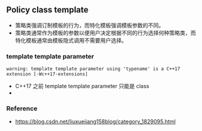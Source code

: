 ## Policy class template

- 策略类强调订制模板的行为，而特化模板强调模板参数的不同。
- 策略类通常作为模板的参数以便用户决定根据不同的行为选择何种策略类，而特化模板通常由模板隐式调用不需要用户选择。


### template template parameter

```
warning: template template parameter using 'typename' is a C++17 extension [-Wc++17-extensions]
```

- C++17 之前 template template parameter 只能是 class
-


### Reference

- https://blog.csdn.net/liuxuejiang158blog/category_1829095.html
